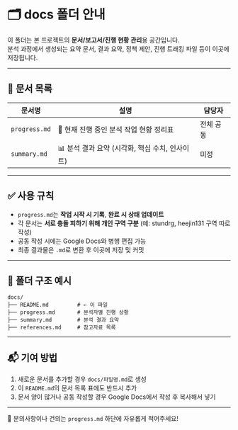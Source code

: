 # 🗂 docs 폴더 안내

이 폴더는 본 프로젝트의 **문서/보고서/진행 현황 관리**용 공간입니다.  
분석 과정에서 생성되는 요약 문서, 결과 요약, 정책 제안, 진행 트래킹 파일 등이 이곳에 저장됩니다.

---

## 📄 문서 목록

| 문서명         | 설명                                      | 담당자 |
|----------------|-------------------------------------------|--------|
| `progress.md`  | 📌 현재 진행 중인 분석 작업 현황 정리표          | 전체 공동 |
| `summary.md`   | 📊 분석 결과 요약 (시각화, 핵심 수치, 인사이트) | 미정    |

---

## ✅ 사용 규칙

- `progress.md`는 **작업 시작 시 기록**, **완료 시 상태 업데이트**
- 각 문서는 **서로 충돌 피하기 위해 개인 구역 구분** (예: stundrg, heejin131 구역 따로 작성)
- 공동 작성 시에는 Google Docs와 병행 편집 가능
- 최종 결과물은 `.md`로 변환 후 이곳에 저장 및 커밋

---

## 📁 폴더 구조 예시

```
docs/
├── README.md         # ← 이 파일
├── progress.md       # 분석자별 진행 상황
├── summary.md        # 분석 결과 요약
├── references.md     # 참고자료 목록
```

---

## 📬 기여 방법

1. 새로운 문서를 추가할 경우 `docs/파일명.md`로 생성
2. 이 `README.md`의 문서 목록 표에도 반드시 추가
3. 문서 양이 많거나 공동 작성할 경우 Google Docs에서 작성 후 복사해서 넣기

---

🔔 문의사항이나 건의는 `progress.md` 하단에 자유롭게 적어주세요!

